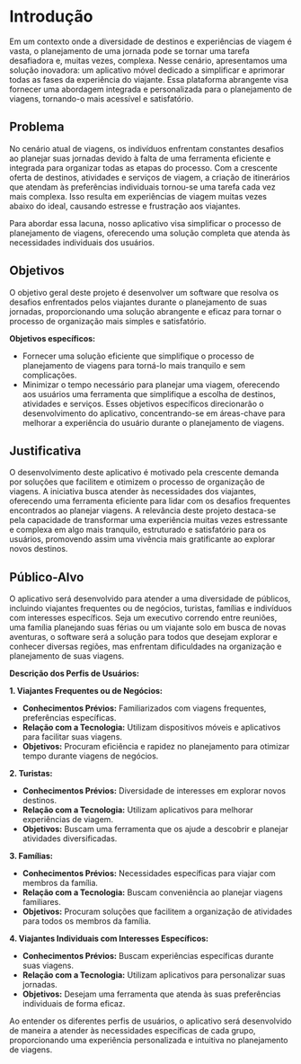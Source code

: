 # Introdução

Em um contexto onde a diversidade de destinos e experiências de viagem é vasta, o planejamento de uma jornada pode se tornar uma tarefa desafiadora e, muitas vezes, complexa. Nesse cenário, apresentamos uma solução inovadora: um aplicativo móvel dedicado a simplificar e aprimorar todas as fases da experiência do viajante. Essa plataforma abrangente visa fornecer uma abordagem integrada e personalizada para o planejamento de viagens, tornando-o mais acessível e satisfatório.

## Problema

No cenário atual de viagens, os indivíduos enfrentam constantes desafios ao planejar suas jornadas devido à falta de uma ferramenta eficiente e integrada para organizar todas as etapas do processo. Com a crescente oferta de destinos, atividades e serviços de viagem, a criação de itinerários que atendam às preferências individuais tornou-se uma tarefa cada vez mais complexa. Isso resulta em experiências de viagem muitas vezes abaixo do ideal, causando estresse e frustração aos viajantes.

Para abordar essa lacuna, nosso aplicativo visa simplificar o processo de planejamento de viagens, oferecendo uma solução completa que atenda às necessidades individuais dos usuários.

## Objetivos

O objetivo geral deste projeto é desenvolver um software que resolva os desafios enfrentados pelos viajantes durante o planejamento de suas jornadas, proporcionando uma solução abrangente e eficaz para tornar o processo de organização mais simples e satisfatório.

**Objetivos específicos:**
- Fornecer uma solução eficiente que simplifique o processo de planejamento de viagens para torná-lo mais tranquilo e sem complicações.
- Minimizar o tempo necessário para planejar uma viagem, oferecendo aos usuários uma ferramenta que simplifique a escolha de destinos, atividades e serviços.
Esses objetivos específicos direcionarão o desenvolvimento do aplicativo, concentrando-se em áreas-chave para melhorar a experiência do usuário durante o planejamento de viagens.

## Justificativa

O desenvolvimento deste aplicativo é motivado pela crescente demanda por soluções que facilitem e otimizem o processo de organização de viagens. A iniciativa busca atender às necessidades dos viajantes, oferecendo uma ferramenta eficiente para lidar com os desafios frequentes encontrados ao planejar viagens. A relevância deste projeto destaca-se pela capacidade de transformar uma experiência muitas vezes estressante e complexa em algo mais tranquilo, estruturado e satisfatório para os usuários, promovendo assim uma vivência mais gratificante ao explorar novos destinos.

## Público-Alvo
O aplicativo será desenvolvido para atender a uma diversidade de públicos, incluindo viajantes frequentes ou de negócios, turistas, famílias e indivíduos com interesses específicos. Seja um executivo correndo entre reuniões, uma família planejando suas férias ou um viajante solo em busca de novas aventuras, o software será a solução para todos que desejam explorar e conhecer diversas regiões, mas enfrentam dificuldades na organização e planejamento de suas viagens.

**Descrição dos Perfis de Usuários:**

**1. Viajantes Frequentes ou de Negócios:**
 - **Conhecimentos Prévios:** Familiarizados com viagens frequentes, preferências específicas.
 - **Relação com a Tecnologia:** Utilizam dispositivos móveis e aplicativos para facilitar suas viagens.
 - **Objetivos:** Procuram eficiência e rapidez no planejamento para otimizar tempo durante viagens de negócios.

**2. Turistas:**
 - **Conhecimentos Prévios:** Diversidade de interesses em explorar novos destinos.
 - **Relação com a Tecnologia:** Utilizam aplicativos para melhorar experiências de viagem.
 - **Objetivos:** Buscam uma ferramenta que os ajude a descobrir e planejar atividades diversificadas.

**3. Famílias:**
 - **Conhecimentos Prévios:** Necessidades específicas para viajar com membros da família.
 - **Relação com a Tecnologia:** Buscam conveniência ao planejar viagens familiares.
 - **Objetivos:** Procuram soluções que facilitem a organização de atividades para todos os membros da família.

**4. Viajantes Individuais com Interesses Específicos:**
 - **Conhecimentos Prévios:** Buscam experiências específicas durante suas viagens.
 - **Relação com a Tecnologia:** Utilizam aplicativos para personalizar suas jornadas.
 - **Objetivos:** Desejam uma ferramenta que atenda às suas preferências individuais de forma eficaz.

Ao entender os diferentes perfis de usuários, o aplicativo será desenvolvido de maneira a atender às necessidades específicas de cada grupo, proporcionando uma experiência personalizada e intuitiva no planejamento de viagens.

